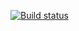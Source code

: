 [![Build status](https://ci.appveyor.com/api/projects/status/kwljcnukiq234qsr?svg=true)](https://ci.appveyor.com/project/jukkty/aqa5-2)